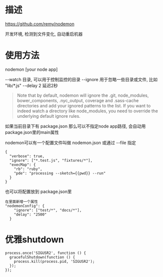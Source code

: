 # 描述 #
https://github.com/remy/nodemon

开发环境, 检测到文件变化, 自动重启机器

# 使用方法 #

nodemon [your node app]

--watch 目录, 可以用于控制监控的目录
--ignore 用于忽略一些目录或文件, 比如 "lib/*.js"
--delay 2 延迟2秒

> Note that by default, nodemon will ignore the .git, node_modules, bower_components, .nyc_output, coverage and .sass-cache directories and add your ignored patterns to the list. If you want to indeed watch a directory like node_modules, you need to override the underlying default ignore rules.

如果当前目录下有 package.json 那么可以不指定node app路径, 会自动用package.json里的main属性

nodemon可以有一个配置文件叫做 nodemon.json 或通过 --file 指定

	{
	  "verbose": true,
	  "ignore": ["*.test.js", "fixtures/*"],
	  "execMap": {
	    "rb": "ruby",
	    "pde": "processing --sketch={{pwd}} --run"
	  }
	}

也可以将配置放到 package.json里

	在里面新增一个属性
	"nodemonConfig": {
	    "ignore": ["test/*", "docs/*"],
	    "delay": "2500"
	  }


# 优雅shutdown #

	process.once('SIGUSR2', function () {
	  gracefulShutdown(function () {
	    process.kill(process.pid, 'SIGUSR2');
	  });
	});

